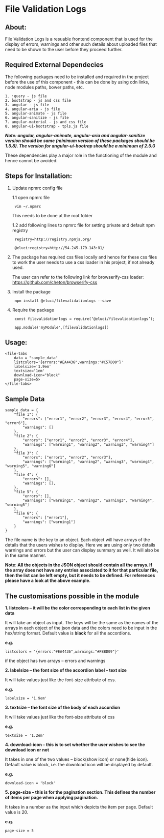 # File Validation Logs


## About:

File Validation Logs is a resuable frontend component that is used for the display of errors, warnings and other such details about uploaded files that need to be shown to the user before they proceed further.


## Required External Dependecies

The following packages need to be installed and required in the project before the use of this component - this can be done by using cdn links, node modules paths, bower paths, etc.

	1. jquery - js file
	2. bootstrap - js and css file
	3. angular - js file
	4. angular-aria - js file
	5. angular-animate - js file
	6. angular-sanitize - js file
	7. angular-material - js and css file
	8. angular-ui-bootstrap - tpls.js file

_**Note: angular, angular-animate, angular-aria and angular-sanitize version should be same (minimum version of these packages should be 1.5.8). The version for angular-ui-bootrap should be a minimum of 2.5.0**_
 
These dependencies play a major role in the functioning of the module and hence cannot be avoided.


## Steps for Installation:

1. Update npmrc config file

	1.1 open npmrc file

		vim ~/.npmrc

	This needs to be done at the root folder
	
	1.2 add following lines to npmrc file for setting private and default npm registry

		
		registry=http://registry.npmjs.org/

		@eluci:registry=http://54.245.179.143:81/
		
2. The package has required css files locally and hence for these css files to work the user needs to use a css loader in his project, if not already used.

	The user can refer to the following link for browserify-css loader: https://github.com/cheton/browserify-css


3. Install the package


		npm install @eluci/filevalidationlogs --save


4. Require the package

	
		const filevalidationlogs = require(‘@eluci/filevalidationlogs’);

		app.module('myModule',[filevalidationlogs])
	

## Usage:


	<file-tabs
	    data = "sample_data"
	    listcolors='{errors:"#EA4436",warnings:"#C57D00"}' 
        labelsize='1.9em' 
		textsize='1em'
        download-icon="block" 
		page-size=5>
	</file-tabs>




## Sample Data


	sample_data = {
		"file 1": {
			"errors": ["error1", "error2", "error3", "error4", "error5", "error6"],
			"warnings": []
		},
		"file 2": {
			"errors": ["error1", "error2", "error3", "error4"],
			"warnings": ["warning1", "warning2", "warning3", "warning4"]
		},
		"file 3": {
			"errors": ["error1", "error2", "error3"],
			"warnings": ["warning1", "warning2", "warning3", "warning4", "warning5", "warning6"]
		},
		"file 4": {
			"errors": [],
			"warnings": [],
		},
		"file 5": {
			"errors": [],
			"warnings": ["warning1", "warning2", "warning3", "warning4", "warning5"]
		},
		"file 6": {
			"errors": ["error1"],
			"warnings": ["warning1"]
		}
	}


The file name is the key to an object. Each object will have arrays of the details that the users wishes to display. Here we are using only two details warnings and errors but the user can display summary as well. It will also be in the same manner.

**Note: All the objects in the JSON object should contain all the arrays. If the array does not have any entries associated to it for that particular file, then the list can be left empty, but it needs to be defined. For references please have a look at the above example.**

## The customisations possible in the module


**1. listcolors – it will be the color corresponding to each list in the given data**

It will take an object as input. The keys will be the same as the names of the arrays in each object of the json data and the colors need to be input in the hex/string format. Default value is **black** for all the accordions.

**e.g.**

	listcolors = '{errors:"#EA4436",warnings:"#FBBD09"}'

if the object has two arrays – errors and warnings


**2. labelsize – the font size of the accordion label – text size**

It will take values just like the font-size attribute of css.

**e.g.**

	labelsize = '1.9em'


**3. textsize – the font size of the body of each accordion**

It will take values just like the font-size attribute of css

**e.g.**
	
	textsize = '1.2em'


**4. download-icon – this is to set whether the user wishes to see the download icon or not**

It takes in one of the two values – block(show icon) or none(hide icon). Default value is block, i.e. the download icon will be displayed by default.

**e.g.**

	download-icon = 'block'


**5. page-size – this is for the pagination section. This defines the number of items per page when applying pagination.**

It takes in a number as the input which depicts the item per page. Default value is 20.

**e.g.**
	
	page-size = 5